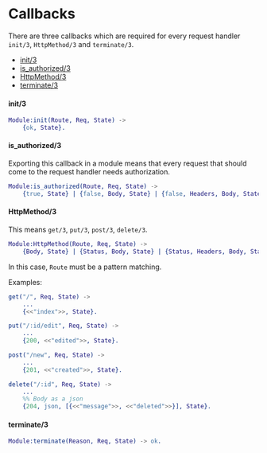 # Callbacks

There are three callbacks which are required for every request handler `init/3`, `HttpMethod/3` and `terminate/3`.

* [init/3](#init3)
* [is_authorized/3](#isauthorized_3)
* [HttpMethod/3](#httpmethod3)
* [terminate/3](#terminate3)

#### init/3

```erlang
Module:init(Route, Req, State) ->
    {ok, State}.
```

#### is_authorized/3

Exporting this callback in a module means that every request that should come to the request handler needs authorization.

```erlang
Module:is_authorized(Route, Req, State) ->
    {true, State} | {false, Body, State} | {false, Headers, Body, State}.
```

#### HttpMethod/3

This means `get/3`, `put/3`, `post/3`, `delete/3`.

```erlang
Module:HttpMethod(Route, Req, State) ->
    {Body, State} | {Status, Body, State} | {Status, Headers, Body, State}.
```

In this case, `Route` must be a pattern matching.

Examples:

```erlang
get("/", Req, State) ->
    ...
    {<<"index">>, State}.

put("/:id/edit", Req, State) ->
    ...
    {200, <<"edited">>, State}.

post("/new", Req, State) ->
    ...
    {201, <<"created">>, State}.

delete("/:id", Req, State) ->
    ...
    %% Body as a json
    {204, json, [{<<"message">>, <<"deleted">>}], State}.
```

#### terminate/3

```erlang
Module:terminate(Reason, Req, State) -> ok.
```
